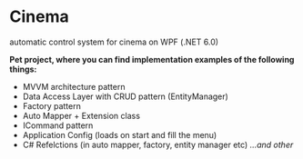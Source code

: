 # Cinema
automatic control system for cinema on WPF (.NET 6.0)

**Pet project, where you can find implementation examples of the following things:**
* MVVM architecture pattern
* Data Access Layer with CRUD pattern (EntityManager) 
* Factory pattern
* Auto Mapper + Extension class
* ICommand pattern
* Application Config (loads on start and fill the menu)
* C# Refelctions (in auto mapper, factory, entity manager etc)
_...and other_
